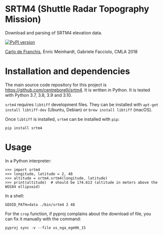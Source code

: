# SRTM4 (Shuttle Radar Topography Mission)

Download and parsing of SRTM4 elevation data.

[![PyPI version](https://img.shields.io/pypi/v/srtm4)](https://pypi.org/project/srtm4)

[Carlo de Franchis](mailto:carlo.de-franchis@cmla.ens-cachan.fr), Enric
Meinhardt, Gabriele Facciolo, CMLA 2018

# Installation and dependencies

The main source code repository for this project is https://github.com/centreborelli/srtm4.
It is written in Python. It is tested with Python 3.7, 3.8, 3.9 and 3.10.

`srtm4` requires `libtiff` development files. They can be installed with
`apt-get install libtiff-dev` (Ubuntu, Debian) or `brew install libtiff`
(macOS).

Once `libtiff` is installed, `srtm4` can be installed with `pip`:

    pip install srtm4

# Usage

In a Python interpreter:

    >>> import srtm4
    >>> longitude, latitude = 2, 48
    >>> altitude = srtm4.srtm4(longitude, latitude)
    >>> print(altitude)  # should be 174.613 (altitude in meters above the WGS84 ellipsoid)

In a shell:

    GEOID_PATH=data ./bin/srtm4 2 48

For the `crop` function, if pyproj complains about the download of file, you can fix it manually with the command:

    pyproj sync -v --file us_nga_egm96_15
